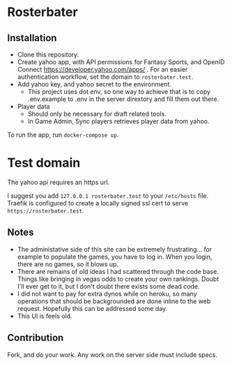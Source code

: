 # Rosterbater

## Installation

- Clone this repository.
- Create yahoo app, with API permissions for Fantasy Sports, and OpenID Connect https://developer.yahoo.com/apps/ . For an easier authentication workflow, set the domain to `rosterbater.test`.
- Add yahoo key, and yahoo secret to the environment.
  - This project uses dot env, so one way to achieve that is to copy .env.example to .env in the server dirextory and fill them out there.
- Player data
  - Should only be necessary for draft related tools.
  - In Game Admin, Sync players retrieves player data from yahoo.

To run the app, run `docker-compose up`.

# Test domain

The yahoo api requires an https url.

I suggest you add `127.0.0.1 rosterbater.test` to your `/etc/hosts` file. Traefik is configured to create a locally signed ssl cert to serve `https://rosterbater.test`. 

## Notes

- The administative side of this site can be extremely frustrating... for example to populate the games, you have to log in. When you login, there are no games, so it blows up.
- There are remains of old ideas I had scattered through the code base. Things like bringing in vegas odds to create your own rankings. Doubt I'll ever get to it, but I don't doubt there exists some dead code.
- I did not want to pay for extra dynos while on heroku, so many operations that should be backgrounded are done inline to the web request. Hopefully this can be addressed some day.
- This UI is feels old.

## Contribution

Fork, and do your work. Any work on the server side must include specs.
